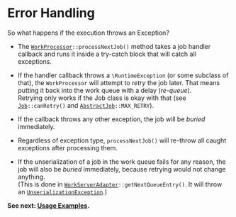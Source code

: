 # Error Handling

So what happens if the execution throws an Exception?


* The <code>[WorkProcessor]::processNextJob()</code> method
  takes a job handler callback
  and runs it inside a try-catch block
  that will catch all exceptions.

* If the handler callback
  throws a `\RuntimeException`
  (or some subclass of that),
  the `WorkProcessor` will attempt to *retry* the job later.
  That means putting it back into the work queue with a delay (*re-queue*).  
  Retrying only works if the Job class is okay with that
  (see <code>[Job]::canRetry()</code>
   and <code>[AbstractJob]::MAX_RETRY</code>).
* If the callback
  throws any other exception,
  the job will be *buried* immediately.
* Regardless of exception type,
  `processNextJob()`
  will re-throw all caught exceptions
  after processing them.

* If the unserialization of a job in the work queue fails for any reason,
  the job will also be *buried* immediately,
  because retrying would not change anything.  
  (This is done in <code>[WorkServerAdapter]::getNextQueueEntry()</code>.
   It will throw an <code>[UnserializationException]</code>.)


**See next: [Usage Examples].**


[WorkServerAdapter]: Ref_WorkServerAdapter_interface.md
[AbstractJob]: Ref_AbstractJob_base_class.md
[Job]: Ref_Job_interface.md
[UnserializationException]: Ref_Exceptions.md
[Usage Examples]: Usage_Examples.md
[WorkProcessor]: Ref_WorkProcessor_class.md

